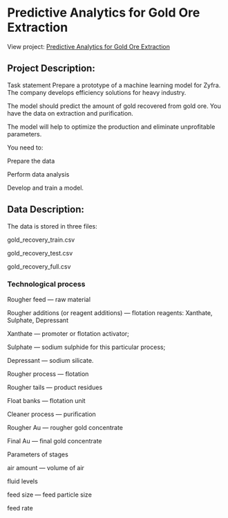 # Predictive Analytics for Gold Ore Extraction
View project: [Predictive Analytics for Gold Ore Extraction]()
## Project Description:
Task statement
Prepare a prototype of a machine learning model for Zyfra. The company develops efficiency solutions for heavy industry.

The model should predict the amount of gold recovered from gold ore. You have the data on extraction and purification.

The model will help to optimize the production and eliminate unprofitable parameters.

You need to:

Prepare the data

Perform data analysis

Develop and train a model.
## Data Description:
The data is stored in three files:

gold_recovery_train.csv 

gold_recovery_test.csv 

gold_recovery_full.csv 
### Technological process
Rougher feed — raw material

Rougher additions (or reagent additions) — flotation reagents: Xanthate, Sulphate, Depressant

Xanthate — promoter or flotation activator;

Sulphate — sodium sulphide for this particular process;

Depressant — sodium silicate.

Rougher process — flotation

Rougher tails — product residues

Float banks — flotation unit

Cleaner process — purification

Rougher Au — rougher gold concentrate

Final Au — final gold concentrate

Parameters of stages

air amount — volume of air

fluid levels

feed size — feed particle size

feed rate
